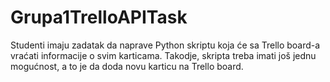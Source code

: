 # Grupa1TrelloAPITask
Studenti imaju zadatak da naprave Python skriptu koja će sa Trello board-a vraćati informacije o svim karticama. Takodje, skripta treba imati još jednu mogućnost, a to je da doda novu karticu na Trello board.
